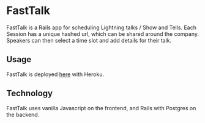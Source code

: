 # FastTalk

FastTalk is a Rails app for scheduling Lightning talks / Show and Tells. Each Session has a unique hashed url, which can be shared around the company. Speakers can then select a time slot and add details for their talk. 

## Usage

FastTalk is deployed [here](https://pacific-beyond-44283.herokuapp.com/) with Heroku. 

## Technology

FastTalk uses vanilla Javascript on the frontend, and Rails with Postgres on the backend.
